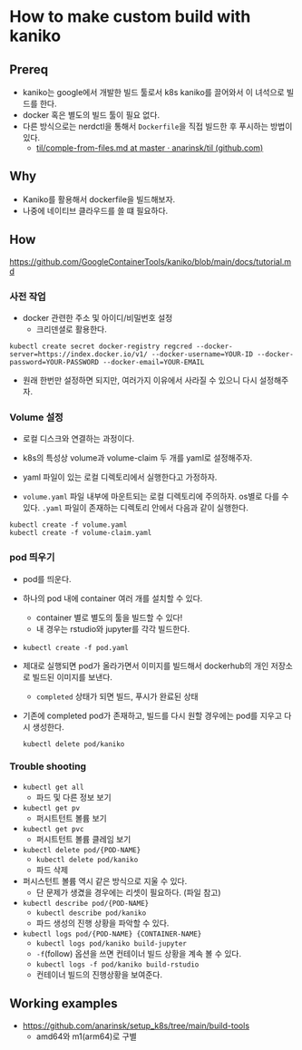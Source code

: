 # How to make custom build with kaniko

## Prereq

- kaniko는 google에서 개발한 빌드 툴로서 k8s kaniko를 끌어와서 이 녀석으로 빌드를 한다. 
- docker 혹은 별도의 빌드 툴이 필요 없다. 
- 다른 방식으로는 nerdctl을 통해서 `Dockerfile`을 직접 빌드한 후 푸시하는 방법이 있다. 
	- [til/comple-from-files.md at master · anarinsk/til (github.com)](https://github.com/anarinsk/til/blob/master/nerdctl/comple-from-files.md)

## Why 

- Kaniko를 활용해서 dockerfile을 빌드해보자. 
- 나중에 네이티브 클라우드를 쓸 떄 필요하다. 

## How 

https://github.com/GoogleContainerTools/kaniko/blob/main/docs/tutorial.md

### 사전 작업 

- docker 관련한 주소 및 아이디/비밀번호 설정 
    + 크리덴셜로 활용한다. 

```
kubectl create secret docker-registry regcred --docker-server=https://index.docker.io/v1/ --docker-username=YOUR-ID --docker-password=YOUR-PASSWORD --docker-email=YOUR-EMAIL
```

- 원래 한번만 설정하면 되지만, 여러가지 이유에서 사라질 수 있으니 다시 설정해주자. 

### Volume 설정 

- 로컬 디스크와 연결하는 과정이다. 
- k8s의 특성상 volume과 volume-claim 두 개를 yaml로 설정해주자. 
- yaml 파일이 있는 로컬 디렉토리에서 실행한다고 가정하자. 

- `volume.yaml` 파일 내부에 마운트되는 로컬 디렉토리에 주의하자. os별로 다를 수 있다. `.yaml` 파일이 존재하는 디렉토리 안에서 다음과 같이 실행한다. 

```shell
kubectl create -f volume.yaml 
kubectl create -f volume-claim.yaml 
```

### pod 띄우기 

- pod를 띄운다. 
- 하나의 pod 내에 container 여러 개를 설치할 수 있다. 
    + container 별로 별도의 툴을 빌드할 수 있다! 
    + 내 경우는 rstudio와 jupyter를 각각 빌드한다. 

- `kubectl create -f pod.yaml`

- 제대로 실행되면 pod가 올라가면서 이미지를 빌드해서 dockerhub의 개인 저장소로 빌드된 이미지를 보낸다.
    + `completed` 상태가 되면 빌드, 푸시가 완료된 상태 

- 기존에 completed pod가 존재하고, 빌드를 다시 원할 경우에는 pod를 지우고 다시 생성한다. 
    ```
    kubectl delete pod/kaniko
    ```

### Trouble shooting 

- `kubectl get all`
    + 파드 및 다른 정보 보기 
- `kubectl get pv`
    + 퍼시트턴트 볼륨 보기 
- `kubectl get pvc`
    + 퍼시트턴트 볼륨 클레임 보기 
- `kubectl delete pod/{POD-NAME}`
    + `kubectl delete pod/kaniko`
    + 파드 삭제 
- 퍼시스턴트 볼륨 역시 같은 방식으로 지울 수 있다. 
    + 단 문제가 생겼을 경우에는 리셋이 필요하다. (파일 참고)
- `kubectl describe pod/{POD-NAME}`
    + `kubectl describe pod/kaniko`
    + 파드 생성의 진행 상황을 파악할 수 있다. 
- `kubectl logs pod/{POD-NAME} {CONTAINER-NAME}`
    + `kubectl logs pod/kaniko build-jupyter`
    + `-f`(follow) 옵션을 쓰면 컨테이너 빌드 상황을 계속 볼 수 있다. 
    + `kubectl logs -f pod/kaniko build-rstudio`
    + 컨테이너 빌드의 진행상황을 보여준다. 

## Working examples 

- https://github.com/anarinsk/setup_k8s/tree/main/build-tools
    + amd64와 m1(arm64)로 구별 






